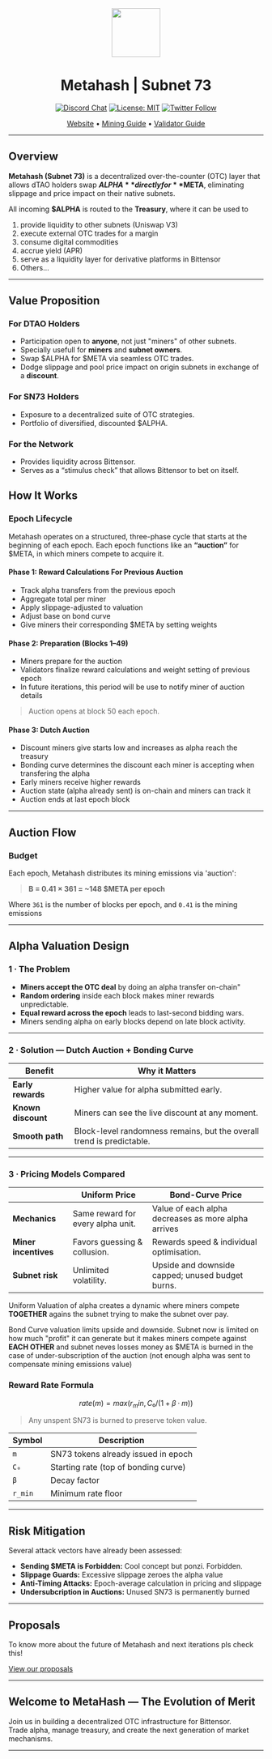 <div align="center">
<picture>
  <source srcset="image.png" media="(prefers-color-scheme: dark)">
  <source srcset="image.png" media="(prefers-color-scheme: light)">
  <img src="image.png" width="96">
</picture>

# **Metahash | Subnet 73** <!-- omit in toc -->

[![Discord Chat](https://img.shields.io/discord/308323056592486420.svg)](https://discord.gg/bittensor)
[![License: MIT](https://img.shields.io/badge/License-MIT-yellow.svg)](https://opensource.org/licenses/MIT)
[![Twitter Follow](https://img.shields.io/twitter/follow/MetaHashSn73?style=social)](https://twitter.com/MetaHashSn73)

[Website](https://metahash73.com) • [Mining Guide](docs/miner.md) • [Validator Guide](docs/validator.md)
</div>

---
## Overview
**Metahash (Subnet 73)** is a decentralized over-the-counter (OTC) layer that allows dTAO holders swap **$ALPHA** directly for **$META**, eliminating slippage and price impact on their native subnets.

All incoming **$ALPHA** is routed to the **Treasury**, where it can be used to  

1. provide liquidity to other subnets (Uniswap V3)  
2. execute external OTC trades for a margin  
3. consume digital commodities  
4. accrue yield (APR)  
5. serve as a liquidity layer for derivative platforms in Bittensor
6. Others...


---

## Value Proposition
### For DTAO Holders
- Participation open to **anyone**, not just "miners" of other subnets.
- Specially usefull for **miners** and **subnet owners**.
- Swap $ALPHA for $META via seamless OTC trades.  
- Dodge slippage and pool price impact on origin subnets in exchange of a **discount**.

### For SN73 Holders  
- Exposure to a decentralized suite of OTC strategies.  
- Portfolio of diversified, discounted $ALPHA.

### For the Network  
- Provides liquidity across Bittensor.
- Serves as a “stimulus check” that allows Bittensor to bet on itself.


## How It Works

### Epoch Lifecycle

Metahash operates on a structured, three-phase cycle that starts at the beginning of each epoch.
Each epoch functions like an **“auction”** for $META, in which miners compete to acquire it.

#### Phase 1: Reward Calculations For Previous Auction
- Track alpha transfers from the previous epoch
- Aggregate total per miner
- Apply slippage-adjusted to valuation
- Adjust base on bond curve
- Give miners their corresponding $META by setting weights

#### Phase 2: Preparation (Blocks 1–49)
- Miners prepare for the auction
- Validators finalize reward calculations and weight setting of previous epoch
- In future iterations, this period will be use to notify miner of auction details

> Auction opens at block 50 each epoch.

#### Phase 3: Dutch Auction
- Discount miners give starts low and increases as alpha reach the treasury
- Bonding curve determines the discount each miner is accepting when transfering the alpha
- Early miners receive higher rewards
- Auction state (alpha already sent) is on-chain and miners can track it
- Auction ends at last epoch block

---

## Auction Flow

### Budget

Each epoch, Metahash distributes its mining emissions via 'auction':

> **B = 0.41 × 361 = ~148 $META per epoch**

Where `361` is the number of blocks per epoch, and `0.41` is the mining emissions

---
## Alpha Valuation Design

### 1 · The Problem
- **Miners accept the OTC deal** by doing an alpha transfer on-chain"
- **Random ordering** inside each block makes miner rewards unpredictable.  
- **Equal reward across the epoch** leads to last-second bidding wars.
- Miners sending alpha on early blocks depend on late block activity.

---

### 2 · Solution — Dutch Auction + Bonding Curve
| Benefit          | Why it Matters                                                     |
|------------------|---------------------------------------------------------------------|
| **Early rewards**| Higher value for alpha submitted early.                            |
| **Known discount**| Miners can see the live discount at any moment.                      |
| **Smooth path**  | Block-level randomness remains, but the overall trend is predictable.|

---

### 3 · Pricing Models Compared
|                   | Uniform Price                                   | Bond-Curve Price                                        |
|-------------------|-------------------------------------------------|---------------------------------------------------------|
| **Mechanics**     | Same reward for every alpha unit.               | Value of each alpha decreases as more alpha arrives     |
| **Miner incentives**| Favors guessing & collusion.                  | Rewards speed & individual optimisation.                |
| **Subnet risk**   | Unlimited volatility.                           | Upside and downside capped; unused budget burns.        |

Uniform Valuation of alpha creates a dynamic where miners compete **TOGETHER** agains the subnet trying to make the subnet over pay.

Bond Curve valuation limits upside and downside. Subnet now is limited on how much "profit" it can generate but it makes miners compete against **EACH OTHER** and subnet neves losses money as $META is burned in the case of under-subscription of the auction (not enough alpha was sent to compensate mining emissions value)

### Reward Rate Formula

```math
rate(m) = max(r_min, C₀ / (1 + β · m))
```
> Any unspent SN73 is burned to preserve token value.

| Symbol | Description |
|--------|-------------|
| `m`    | SN73 tokens already issued in epoch |
| `C₀`   | Starting rate (top of bonding curve) |
| `β`    | Decay factor |
| `r_min`| Minimum rate floor |


---

## Risk Mitigation

Several attack vectors have already been assessed:

- **Sending $META is Forbidden:** Cool concept but ponzi. Forbidden. 
- **Slippage Guards:** Excessive slippage zeroes the alpha value
- **Anti-Timing Attacks:** Epoch-average calculation in pricing and slippage
- **Undersubcription in Auctions:** Unused SN73 is permanently burned

---


## Proposals

To know more about the future of Metahash and next iterations pls check this!

[View our proposals](proposals.md)

---


## Welcome to MetaHash — The Evolution of Merit

Join us in building a decentralized OTC infrastructure for Bittensor.  
Trade alpha, manage treasury, and create the next generation of market mechanisms.

---



